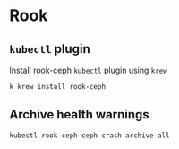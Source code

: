 # Rook

## `kubectl` plugin

Install rook-ceph `kubectl` plugin using `krew`

```bash
k krew install rook-ceph
```

## Archive health warnings

```bash
kubectl rook-ceph ceph crash archive-all
```
